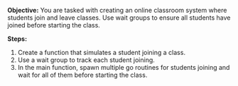 **Objective:**
You are tasked with creating an online classroom system where students join and leave classes. Use wait groups to ensure all students have joined before starting the class.

**Steps:**

1. Create a function that simulates a student joining a class.
2. Use a wait group to track each student joining.
3. In the main function, spawn multiple go routines for students joining and wait for all of them before starting the class.